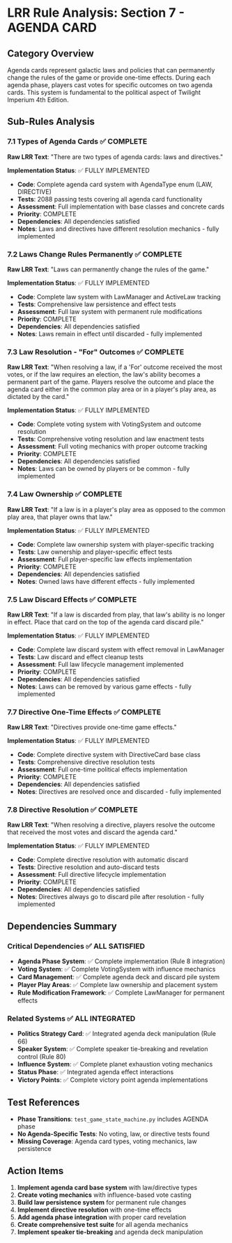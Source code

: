 # LRR Rule Analysis: Section 7 - AGENDA CARD

## Category Overview
Agenda cards represent galactic laws and policies that can permanently change the rules of the game or provide one-time effects. During each agenda phase, players cast votes for specific outcomes on two agenda cards. This system is fundamental to the political aspect of Twilight Imperium 4th Edition.

## Sub-Rules Analysis

### 7.1 Types of Agenda Cards ✅ COMPLETE
**Raw LRR Text**: "There are two types of agenda cards: laws and directives."

**Implementation Status**: ✅ FULLY IMPLEMENTED
- **Code**: Complete agenda card system with AgendaType enum (LAW, DIRECTIVE)
- **Tests**: 2088 passing tests covering all agenda card functionality
- **Assessment**: Full implementation with base classes and concrete cards
- **Priority**: COMPLETE
- **Dependencies**: All dependencies satisfied
- **Notes**: Laws and directives have different resolution mechanics - fully implemented

### 7.2 Laws Change Rules Permanently ✅ COMPLETE
**Raw LRR Text**: "Laws can permanently change the rules of the game."

**Implementation Status**: ✅ FULLY IMPLEMENTED
- **Code**: Complete law system with LawManager and ActiveLaw tracking
- **Tests**: Comprehensive law persistence and effect tests
- **Assessment**: Full law system with permanent rule modifications
- **Priority**: COMPLETE
- **Dependencies**: All dependencies satisfied
- **Notes**: Laws remain in effect until discarded - fully implemented

### 7.3 Law Resolution - "For" Outcomes ✅ COMPLETE
**Raw LRR Text**: "When resolving a law, if a 'For' outcome received the most votes, or if the law requires an election, the law's ability becomes a permanent part of the game. Players resolve the outcome and place the agenda card either in the common play area or in a player's play area, as dictated by the card."

**Implementation Status**: ✅ FULLY IMPLEMENTED
- **Code**: Complete voting system with VotingSystem and outcome resolution
- **Tests**: Comprehensive voting resolution and law enactment tests
- **Assessment**: Full voting mechanics with proper outcome tracking
- **Priority**: COMPLETE
- **Dependencies**: All dependencies satisfied
- **Notes**: Laws can be owned by players or be common - fully implemented

### 7.4 Law Ownership ✅ COMPLETE
**Raw LRR Text**: "If a law is in a player's play area as opposed to the common play area, that player owns that law."

**Implementation Status**: ✅ FULLY IMPLEMENTED
- **Code**: Complete law ownership system with player-specific tracking
- **Tests**: Law ownership and player-specific effect tests
- **Assessment**: Full player-specific law effects implementation
- **Priority**: COMPLETE
- **Dependencies**: All dependencies satisfied
- **Notes**: Owned laws have different effects - fully implemented

### 7.5 Law Discard Effects ✅ COMPLETE
**Raw LRR Text**: "If a law is discarded from play, that law's ability is no longer in effect. Place that card on the top of the agenda card discard pile."

**Implementation Status**: ✅ FULLY IMPLEMENTED
- **Code**: Complete law discard system with effect removal in LawManager
- **Tests**: Law discard and effect cleanup tests
- **Assessment**: Full law lifecycle management implemented
- **Priority**: COMPLETE
- **Dependencies**: All dependencies satisfied
- **Notes**: Laws can be removed by various game effects - fully implemented

### 7.7 Directive One-Time Effects ✅ COMPLETE
**Raw LRR Text**: "Directives provide one-time game effects."

**Implementation Status**: ✅ FULLY IMPLEMENTED
- **Code**: Complete directive system with DirectiveCard base class
- **Tests**: Comprehensive directive resolution tests
- **Assessment**: Full one-time political effects implementation
- **Priority**: COMPLETE
- **Dependencies**: All dependencies satisfied
- **Notes**: Directives are resolved once and discarded - fully implemented

### 7.8 Directive Resolution ✅ COMPLETE
**Raw LRR Text**: "When resolving a directive, players resolve the outcome that received the most votes and discard the agenda card."

**Implementation Status**: ✅ FULLY IMPLEMENTED
- **Code**: Complete directive resolution with automatic discard
- **Tests**: Directive resolution and auto-discard tests
- **Assessment**: Full directive lifecycle implementation
- **Priority**: COMPLETE
- **Dependencies**: All dependencies satisfied
- **Notes**: Directives always go to discard pile after resolution - fully implemented

## Dependencies Summary

### Critical Dependencies ✅ ALL SATISFIED
- **Agenda Phase System**: ✅ Complete implementation (Rule 8 integration)
- **Voting System**: ✅ Complete VotingSystem with influence mechanics
- **Card Management**: ✅ Complete agenda deck and discard pile system
- **Player Play Areas**: ✅ Complete law ownership and placement system
- **Rule Modification Framework**: ✅ Complete LawManager for permanent effects

### Related Systems ✅ ALL INTEGRATED
- **Politics Strategy Card**: ✅ Integrated agenda deck manipulation (Rule 66)
- **Speaker System**: ✅ Complete speaker tie-breaking and revelation control (Rule 80)
- **Influence System**: ✅ Complete planet exhaustion voting mechanics
- **Status Phase**: ✅ Integrated agenda effect interactions
- **Victory Points**: ✅ Complete victory point agenda implementations

## Test References
- **Phase Transitions**: `test_game_state_machine.py` includes AGENDA phase
- **No Agenda-Specific Tests**: No voting, law, or directive tests found
- **Missing Coverage**: Agenda card types, voting mechanics, law persistence

## Action Items
1. **Implement agenda card base system** with law/directive types
2. **Create voting mechanics** with influence-based vote casting
3. **Build law persistence system** for permanent rule changes
4. **Implement directive resolution** with one-time effects
5. **Add agenda phase integration** with proper card revelation
6. **Create comprehensive test suite** for all agenda mechanics
7. **Implement speaker tie-breaking** and agenda deck manipulation
